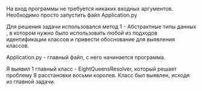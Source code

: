 На вход программы не требуется никаких входных аргументов. Необходимо просто запустить файл Application.py

Для решения задачи использовался метод 1 - Абстрактные типы данных , в котором нужно было использовать любой из подходов идентификации классов и привести обоснование для выявления классов. 

Application.py - главный файл, с него начинается программа.

Я выявил 1 главный класс - EightQueensResolver, который решает проблему 8 расстановки восьми королев. Класс был выявлен, исходя из главной задачи.